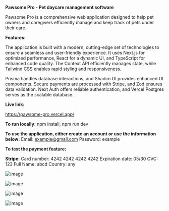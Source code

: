 **Pawsome Pro - Pet daycare management software**

Pawsome Pro is a comprehensive web application designed to help pet owners and caregivers efficiently manage and keep track of pets under their care.


**Features:**

The application is built with a modern, cutting-edge set of technologies to ensure a seamless and user-friendly experience. It uses Next.js for optimized performance, React for a dynamic UI, and TypeScript for enhanced code quality. The Context API efficiently manages state, while Tailwind CSS enables rapid styling and responsiveness.

Prisma handles database interactions, and Shadcn UI provides enhanced UI components. Secure payments are processed with Stripe, and Zod ensures data validation. Next Auth offers reliable authentication, and Vercel Postgres serves as the scalable database.

**Live link:**

https://pawsome-pro.vercel.app/

**To run locally:** npm install, npm run dev

**To use the application, either create an account or use the information below:**
Email: example@gmail.com
Password: example

**To test the payment feature:**

**Stripe:**
Card number: 4242 4242 4242 4242
Expiration date: 05/30
CVC: 123
Full Name: abcd
Country: any


![image](https://github.com/adrians90/pawsome-pro/assets/128593202/99381326-f0ba-424d-a00a-eda4d69c5648)

![image](https://github.com/adrians90/pawsome-pro/assets/128593202/e3d8ad17-6030-4a77-9e54-b14cb90cfed8)

![image](https://github.com/adrians90/pawsome-pro/assets/128593202/a8050de7-3bb5-401d-8f59-c5d48b9a7bc5)

![image](https://github.com/adrians90/pawsome-pro/assets/128593202/a53d89ee-c51c-4ff6-a54e-5a00b97ce435)





